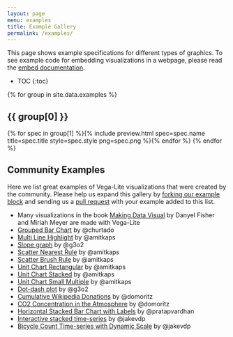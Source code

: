 ```yaml
---
layout: page
menu: examples
title: Example Gallery
permalink: /examples/
---
```


This page shows example specifications for different types of graphics.
To see example code for embedding visualizations in a webpage, please read the [embed documentation](../usage/embed.html).


* TOC
{:toc}

{% for group in site.data.examples %}
## {{ group[0] }}
<span class="gallery">{% for spec in group[1] %}{% include preview.html spec=spec.name title=spec.title style=spec.style png=spec.png %}{% endfor %}</span>
{% endfor %}

## Community Examples

Here we list great examples of Vega-Lite visualizations that were created by the community. Please help us expand this gallery by [forking our example block](https://bl.ocks.org/domoritz/455e1c7872c4b38a58b90df0c3d7b1b9) and sending us a [pull request](https://github.com/vega/vega-lite/edit/master/site/examples/index.md) with your example added to this list.

* Many visualizations in the book [Making Data Visual](https://makingdatavisual.github.io/figurelist.html) by Danyel Fisher and Miriah Meyer are made with Vega-Lite
* [Grouped Bar Chart](https://bl.ocks.org/domoritz/f5abc519dd990bfcbc3f20f634658364) by @churtado
* [Multi Line Highlight](https://bl.ocks.org/amitkaps/fe4238e716db53930b2f1a70d3401701) by @amitkaps
* [Slope graph](https://bl.ocks.org/g3o2/a6c539eacfb0b99eaf01e4f20b9f2897) by @g3o2
* [Scatter Nearest Rule](https://bl.ocks.org/amitkaps/abfa7157d4366cc43cbbba55353d35d8) by @amitkaps
* [Scatter Brush Rule](https://bl.ocks.org/amitkaps/a484b94a7e1e0705c5ec865ba31f463c) by @amitkaps
* [Unit Chart Rectangular](https://bl.ocks.org/amitkaps/d6648bd8ddb1c1e3706d7530126d1e2b) by @amitkaps
* [Unit Chart Stacked](https://bl.ocks.org/amitkaps/cdc7dacd8f7d9f2a9cff4b10d3279b86) by @amitkaps
* [Unit Chart Small Multiple](https://bl.ocks.org/amitkaps/67bd6dcb2af300a2b76f1e2351c1afdc) by @amitkaps
* [Dot-dash plot](https://bl.ocks.org/g3o2/bd4362574137061c243a2994ba648fb8) by @g3o2
* [Cumulative Wikipedia Donations](https://bl.ocks.org/domoritz/bef687de0e2dba1f522f674c260ac17f) by @domoritz
* [CO2 Concentration in the Atmosphere](https://bl.ocks.org/domoritz/4e3289f9266fb3ef7e9baa201060361b) by @domoritz
* [Horizontal Stacked Bar Chart with Labels](https://bl.ocks.org/pratapvardhan/00800a4981d43a84efdba0c4cf8ee2e1) by @pratapvardhan
* [Interactive stacked time-series](https://bl.ocks.org/jakevdp/1643ebb6853e76c32e47a969f415f3ea) by @jakevdp
* [Bicycle Count Time-series with Dynamic Scale](https://bl.ocks.org/jakevdp/b511d09ed4e2797234bd6236d7b428f7) by @jakevdp
